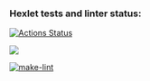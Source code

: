 ### Hexlet tests and linter status:
[![Actions Status](https://github.com/iverness/frontend-project-lvl1/workflows/hexlet-check/badge.svg)](https://github.com/iverness/frontend-project-lvl1/actions)

<a href="https://codeclimate.com/github/codeclimate/codeclimate/maintainability"><img src="https://api.codeclimate.com/v1/badges/a99a88d28ad37a79dbf6/maintainability" /></a>

[![make-lint](https://github.com/iverness/frontend-project-lvl1/actions/workflows/make-lint/badge.svg)](https://github.com/iverness/frontend-project-lvl1/actions)